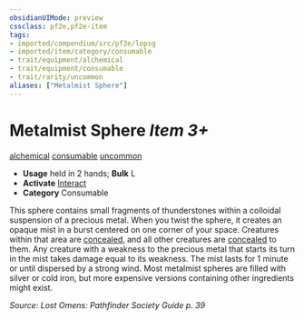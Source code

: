 ```yaml
---
obsidianUIMode: preview
cssclass: pf2e,pf2e-item
tags:
- imported/compendium/src/pf2e/lopsg
- imported/item/category/consumable
- trait/equipment/alchemical
- trait/equipment/consumable
- trait/rarity/uncommon
aliases: ["Metalmist Sphere"]
---
```

# Metalmist Sphere *Item 3+*  
[alchemical](alchemical.md)  [consumable](consumable.md)  [uncommon](uncommon.md)  

- **Usage** held in 2 hands; **Bulk** L
- **Activate** [Interact](interact.md)
- **Category** Consumable

This sphere contains small fragments of thunderstones within a colloidal suspension of a precious metal. When you twist the sphere, it creates an opaque mist in a burst centered on one corner of your space. Creatures within that area are [concealed](conditions.md#Concealed), and all other creatures are [concealed](conditions.md#Concealed) to them. Any creature with a weakness to the precious metal that starts its turn in the mist takes damage equal to its weakness. The mist lasts for 1 minute or until dispersed by a strong wind. Most metalmist spheres are filled with silver or cold iron, but more expensive versions containing other ingredients might exist.

*Source: Lost Omens: Pathfinder Society Guide p. 39*